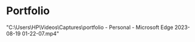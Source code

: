 # Portfolio
"C:\Users\HP\Videos\Captures\portfolio - Personal - Microsoft​ Edge 2023-08-19 01-22-07.mp4"

